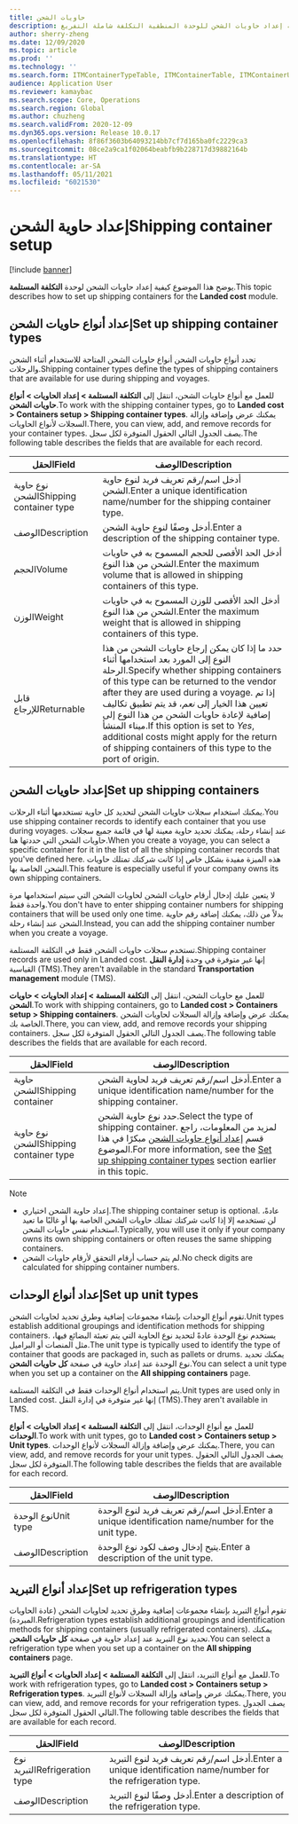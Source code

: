 ```yaml
---
title: حاويات الشحن
description: يوضح هذا الموضوع كيفية إعداد حاويات الشحن للوحدة المنطقية التكلفة شاملة التفريغ.
author: sherry-zheng
ms.date: 12/09/2020
ms.topic: article
ms.prod: ''
ms.technology: ''
ms.search.form: ITMContainerTypeTable, ITMContainerTable, ITMContainerUnitTypeTable, ITMRefrigerationTypeTable, ITMContainersListPage, ITMContainers
audience: Application User
ms.reviewer: kamaybac
ms.search.scope: Core, Operations
ms.search.region: Global
ms.author: chuzheng
ms.search.validFrom: 2020-12-09
ms.dyn365.ops.version: Release 10.0.17
ms.openlocfilehash: 8f86f3603b64093214bb7cf7d165ba0fc2229ca3
ms.sourcegitcommit: 08ce2a9ca1f02064beabfb9b228717d39882164b
ms.translationtype: HT
ms.contentlocale: ar-SA
ms.lasthandoff: 05/11/2021
ms.locfileid: "6021530"
---
```

# <a name="shipping-container-setup"></a><span data-ttu-id="95314-103">إعداد حاوية الشحن</span><span class="sxs-lookup"><span data-stu-id="95314-103">Shipping container setup</span></span>

[!include [banner](../../includes/banner.md)]

<span data-ttu-id="95314-104">يوضح هذا الموضوع كيفية إعداد حاويات الشحن لوحدة **التكلفة المستلمة**.</span><span class="sxs-lookup"><span data-stu-id="95314-104">This topic describes how to set up shipping containers for the **Landed cost** module.</span></span>

## <a name="set-up-shipping-container-types"></a><a id="shipping-container-types"></a><span data-ttu-id="95314-105">إعداد أنواع حاويات الشحن</span><span class="sxs-lookup"><span data-stu-id="95314-105">Set up shipping container types</span></span>

<span data-ttu-id="95314-106">تحدد أنواع حاويات الشحن أنواع حاويات الشحن المتاحة للاستخدام أثناء الشحن والرحلات.</span><span class="sxs-lookup"><span data-stu-id="95314-106">Shipping container types define the types of shipping containers that are available for use during shipping and voyages.</span></span>

<span data-ttu-id="95314-107">للعمل مع أنواع حاويات الشحن، انتقل إلى **التكلفة المستلمة \> إعداد الحاويات \> أنواع حاويات الشحن**.</span><span class="sxs-lookup"><span data-stu-id="95314-107">To work with the shipping container types, go to **Landed cost \> Containers setup \> Shipping container types**.</span></span> <span data-ttu-id="95314-108">يمكنك عرض وإضافة وإزالة السجلات لأنواع الحاويات.</span><span class="sxs-lookup"><span data-stu-id="95314-108">There, you can view, add, and remove records for your container types.</span></span> <span data-ttu-id="95314-109">يصف الجدول التالي الحقول المتوفرة لكل سجل.</span><span class="sxs-lookup"><span data-stu-id="95314-109">The following table describes the fields that are available for each record.</span></span>

| <span data-ttu-id="95314-110">الحقل</span><span class="sxs-lookup"><span data-stu-id="95314-110">Field</span></span> | <span data-ttu-id="95314-111">الوصف</span><span class="sxs-lookup"><span data-stu-id="95314-111">Description</span></span> |
|---|---|
| <span data-ttu-id="95314-112">نوع حاوية الشحن</span><span class="sxs-lookup"><span data-stu-id="95314-112">Shipping container type</span></span> | <span data-ttu-id="95314-113">أدخل اسم/رقم تعريف فريد لنوع حاوية الشحن.</span><span class="sxs-lookup"><span data-stu-id="95314-113">Enter a unique identification name/number for the shipping container type.</span></span> |
| <span data-ttu-id="95314-114">الوصف</span><span class="sxs-lookup"><span data-stu-id="95314-114">Description</span></span> | <span data-ttu-id="95314-115">أدخل وصفًا لنوع حاوية الشحن.</span><span class="sxs-lookup"><span data-stu-id="95314-115">Enter a description of the shipping container type.</span></span> |
| <span data-ttu-id="95314-116">الحجم</span><span class="sxs-lookup"><span data-stu-id="95314-116">Volume</span></span> | <span data-ttu-id="95314-117">أدخل الحد الأقصى للحجم المسموح به في حاويات الشحن من هذا النوع.</span><span class="sxs-lookup"><span data-stu-id="95314-117">Enter the maximum volume that is allowed in shipping containers of this type.</span></span> |
| <span data-ttu-id="95314-118">الوزن</span><span class="sxs-lookup"><span data-stu-id="95314-118">Weight</span></span> | <span data-ttu-id="95314-119">أدخل الحد الأقصى للوزن المسموح به في حاويات الشحن من هذا النوع.</span><span class="sxs-lookup"><span data-stu-id="95314-119">Enter the maximum weight that is allowed in shipping containers of this type.</span></span> |
| <span data-ttu-id="95314-120">قابل للإرجاع</span><span class="sxs-lookup"><span data-stu-id="95314-120">Returnable</span></span> | <span data-ttu-id="95314-121">حدد ما إذا كان يمكن إرجاع حاويات الشحن من هذا النوع إلى المورد بعد استخدامها أثناء الرحلة.</span><span class="sxs-lookup"><span data-stu-id="95314-121">Specify whether shipping containers of this type can be returned to the vendor after they are used during a voyage.</span></span> <span data-ttu-id="95314-122">إذا تم تعيين هذا الخيار إلى *نعم*، قد يتم تطبيق تكاليف إضافية لإعادة حاويات الشحن من هذا النوع إلى ميناء المنشأ.</span><span class="sxs-lookup"><span data-stu-id="95314-122">If this option is set to *Yes*, additional costs might apply for the return of shipping containers of this type to the port of origin.</span></span> |

## <a name="set-up-shipping-containers"></a><span data-ttu-id="95314-123">إعداد حاويات الشحن</span><span class="sxs-lookup"><span data-stu-id="95314-123">Set up shipping containers</span></span>

<span data-ttu-id="95314-124">يمكنك استخدام سجلات حاويات الشحن لتحديد كل حاوية تستخدمها أثناء الرحلات.</span><span class="sxs-lookup"><span data-stu-id="95314-124">You use shipping container records to identify each container that you use during voyages.</span></span> <span data-ttu-id="95314-125">عند إنشاء رحلة، يمكنك تحديد حاوية معينة لها في قائمة جميع سجلات حاويات الشحن التي حددتها هنا.</span><span class="sxs-lookup"><span data-stu-id="95314-125">When you create a voyage, you can select a specific container for it in the list of all the shipping container records that you've defined here.</span></span> <span data-ttu-id="95314-126">هذه الميزة مفيدة بشكل خاص إذا كانت شركتك تمتلك حاويات الشحن الخاصة بها.</span><span class="sxs-lookup"><span data-stu-id="95314-126">This feature is especially useful if your company owns its own shipping containers.</span></span>

<span data-ttu-id="95314-127">لا يتعين عليك إدخال أرقام حاويات الشحن لحاويات الشحن التي سيتم استخدامها مرة واحدة فقط.</span><span class="sxs-lookup"><span data-stu-id="95314-127">You don't have to enter shipping container numbers for shipping containers that will be used only one time.</span></span> <span data-ttu-id="95314-128">بدلاً من ذلك، يمكنك إضافة رقم حاوية الشحن عند إنشاء رحلة.</span><span class="sxs-lookup"><span data-stu-id="95314-128">Instead, you can add the shipping container number when you create a voyage.</span></span>

<span data-ttu-id="95314-129">تستخدم سجلات حاويات الشحن فقط في التكلفة المستلمة.</span><span class="sxs-lookup"><span data-stu-id="95314-129">Shipping container records are used only in Landed cost.</span></span> <span data-ttu-id="95314-130">إنها غير متوفرة في وحدة **إدارة النقل** القياسية (TMS).</span><span class="sxs-lookup"><span data-stu-id="95314-130">They aren't available in the standard **Transportation management** module (TMS).</span></span>

<span data-ttu-id="95314-131">للعمل مع حاويات الشحن، انتقل إلى **التكلفة المستلمة \> إعداد الحاويات \> حاويات الشحن**.</span><span class="sxs-lookup"><span data-stu-id="95314-131">To work with shipping containers, go to **Landed cost \> Containers setup \> Shipping containers**.</span></span> <span data-ttu-id="95314-132">يمكنك عرض وإضافة وإزالة السجلات لحاويات الشحن الخاصة بك.</span><span class="sxs-lookup"><span data-stu-id="95314-132">There, you can view, add, and remove records your shipping containers.</span></span> <span data-ttu-id="95314-133">يصف الجدول التالي الحقول المتوفرة لكل سجل.</span><span class="sxs-lookup"><span data-stu-id="95314-133">The following table describes the fields that are available for each record.</span></span>

| <span data-ttu-id="95314-134">الحقل</span><span class="sxs-lookup"><span data-stu-id="95314-134">Field</span></span> | <span data-ttu-id="95314-135">الوصف</span><span class="sxs-lookup"><span data-stu-id="95314-135">Description</span></span> |
|---|---|
| <span data-ttu-id="95314-136">حاوية الشحن</span><span class="sxs-lookup"><span data-stu-id="95314-136">Shipping container</span></span> | <span data-ttu-id="95314-137">أدخل اسم/رقم تعريف فريد لحاوية الشحن.</span><span class="sxs-lookup"><span data-stu-id="95314-137">Enter a unique identification name/number for the shipping container.</span></span> |
| <span data-ttu-id="95314-138">نوع حاوية الشحن</span><span class="sxs-lookup"><span data-stu-id="95314-138">Shipping container type</span></span> | <span data-ttu-id="95314-139">حدد نوع حاوية الشحن.</span><span class="sxs-lookup"><span data-stu-id="95314-139">Select the type of shipping container.</span></span> <span data-ttu-id="95314-140">لمزيد من المعلومات، راجع قسم [إعداد أنواع حاويات الشحن](#shipping-container-types) مبكرًا في هذا الموضوع.</span><span class="sxs-lookup"><span data-stu-id="95314-140">For more information, see the [Set up shipping container types](#shipping-container-types) section earlier in this topic.</span></span> |

> [!NOTE]
> - <span data-ttu-id="95314-141">إعداد حاوية الشحن اختياري.</span><span class="sxs-lookup"><span data-stu-id="95314-141">The shipping container setup is optional.</span></span> <span data-ttu-id="95314-142">عادةً، لن تستخدمه إلا إذا كانت شركتك تمتلك حاويات الشحن الخاصة بها أو غالبًا ما تعيد استخدام نفس حاويات الشحن.</span><span class="sxs-lookup"><span data-stu-id="95314-142">Typically, you will use it only if your company owns its own shipping containers or often reuses the same shipping containers.</span></span>
> - <span data-ttu-id="95314-143">لم يتم حساب أرقام التحقق لأرقام حاويات الشحن.</span><span class="sxs-lookup"><span data-stu-id="95314-143">No check digits are calculated for shipping container numbers.</span></span>

## <a name="set-up-unit-types"></a><a name="unit-types"></a><span data-ttu-id="95314-144">إعداد أنواع الوحدات</span><span class="sxs-lookup"><span data-stu-id="95314-144">Set up unit types</span></span>

<span data-ttu-id="95314-145">تقوم أنواع الوحدات بإنشاء مجموعات إضافية وطرق تحديد لحاويات الشحن.</span><span class="sxs-lookup"><span data-stu-id="95314-145">Unit types establish additional groupings and identification methods for shipping containers.</span></span> <span data-ttu-id="95314-146">يستخدم نوع الوحدة عادةً لتحديد نوع الحاوية التي يتم تعبئة البضائع فيها، مثل المنصات أو البراميل.</span><span class="sxs-lookup"><span data-stu-id="95314-146">The unit type is typically used to identify the type of container that goods are packaged in, such as pallets or drums.</span></span> <span data-ttu-id="95314-147">يمكنك تحديد نوع الوحدة عند إعداد حاوية في صفحة **كل حاويات الشحن**.</span><span class="sxs-lookup"><span data-stu-id="95314-147">You can select a unit type when you set up a container on the **All shipping containers** page.</span></span>

<span data-ttu-id="95314-148">يتم استخدام أنواع الوحدات فقط في التكلفة المستلمة.</span><span class="sxs-lookup"><span data-stu-id="95314-148">Unit types are used only in Landed cost.</span></span> <span data-ttu-id="95314-149">إنها غير متوفرة في إدارة النقل (TMS).</span><span class="sxs-lookup"><span data-stu-id="95314-149">They aren't available in TMS.</span></span>

<span data-ttu-id="95314-150">للعمل مع أنواع الوحدات، انتقل إلى **التكلفة المستلمة \> إعداد الحاويات \> أنواع الوحدات**.</span><span class="sxs-lookup"><span data-stu-id="95314-150">To work with unit types, go to **Landed cost \> Containers setup \> Unit types**.</span></span> <span data-ttu-id="95314-151">يمكنك عرض وإضافة وإزالة السجلات لأنواع الوحدات.</span><span class="sxs-lookup"><span data-stu-id="95314-151">There, you can view, add, and remove records for your unit types.</span></span> <span data-ttu-id="95314-152">يصف الجدول التالي الحقول المتوفرة لكل سجل.</span><span class="sxs-lookup"><span data-stu-id="95314-152">The following table describes the fields that are available for each record.</span></span>

| <span data-ttu-id="95314-153">الحقل</span><span class="sxs-lookup"><span data-stu-id="95314-153">Field</span></span> | <span data-ttu-id="95314-154">الوصف</span><span class="sxs-lookup"><span data-stu-id="95314-154">Description</span></span> |
|---|---|
| <span data-ttu-id="95314-155">نوع الوحدة</span><span class="sxs-lookup"><span data-stu-id="95314-155">Unit type</span></span> | <span data-ttu-id="95314-156">أدخل اسم/رقم تعريف فريد لنوع الوحدة.</span><span class="sxs-lookup"><span data-stu-id="95314-156">Enter a unique identification name/number for the unit type.</span></span> |
| <span data-ttu-id="95314-157">الوصف</span><span class="sxs-lookup"><span data-stu-id="95314-157">Description</span></span> | <span data-ttu-id="95314-158">يتيح إدخال وصف لكود نوع الوحدة.</span><span class="sxs-lookup"><span data-stu-id="95314-158">Enter a description of the unit type.</span></span> |

## <a name="set-up-refrigeration-types"></a><a name="refrigeration-types"></a><span data-ttu-id="95314-159">إعداد أنواع التبريد</span><span class="sxs-lookup"><span data-stu-id="95314-159">Set up refrigeration types</span></span>

<span data-ttu-id="95314-160">تقوم أنواع التبريد بإنشاء مجموعات إضافية وطرق تحديد لحاويات الشحن (عادة الحاويات المبردة).</span><span class="sxs-lookup"><span data-stu-id="95314-160">Refrigeration types establish additional groupings and identification methods for shipping containers (usually refrigerated containers).</span></span> <span data-ttu-id="95314-161">يمكنك تحديد نوع التبريد عند إعداد حاوية في صفحة **كل حاويات الشحن**.</span><span class="sxs-lookup"><span data-stu-id="95314-161">You can select a refrigeration type when you set up a container on the **All shipping containers** page.</span></span>

<span data-ttu-id="95314-162">للعمل مع أنواع التبريد، انتقل إلى **التكلفة المستلمة \> إعداد الحاويات \> أنواع التبريد**.</span><span class="sxs-lookup"><span data-stu-id="95314-162">To work with refrigeration types, go to **Landed cost \> Containers setup \> Refrigeration types**.</span></span> <span data-ttu-id="95314-163">يمكنك عرض وإضافة وإزالة السجلات لأنواع التبريد.</span><span class="sxs-lookup"><span data-stu-id="95314-163">There, you can view, add, and remove records for your refrigeration types.</span></span> <span data-ttu-id="95314-164">يصف الجدول التالي الحقول المتوفرة لكل سجل.</span><span class="sxs-lookup"><span data-stu-id="95314-164">The following table describes the fields that are available for each record.</span></span>

| <span data-ttu-id="95314-165">الحقل</span><span class="sxs-lookup"><span data-stu-id="95314-165">Field</span></span> | <span data-ttu-id="95314-166">الوصف</span><span class="sxs-lookup"><span data-stu-id="95314-166">Description</span></span> |
|---|---|
| <span data-ttu-id="95314-167">نوع التبريد</span><span class="sxs-lookup"><span data-stu-id="95314-167">Refrigeration type</span></span> | <span data-ttu-id="95314-168">أدخل اسم/رقم تعريف فريد لنوع التبريد.</span><span class="sxs-lookup"><span data-stu-id="95314-168">Enter a unique identification name/number for the refrigeration type.</span></span> |
| <span data-ttu-id="95314-169">الوصف</span><span class="sxs-lookup"><span data-stu-id="95314-169">Description</span></span> | <span data-ttu-id="95314-170">أدخل وصفًا لنوع التبريد.</span><span class="sxs-lookup"><span data-stu-id="95314-170">Enter a description of the refrigeration type.</span></span> |
